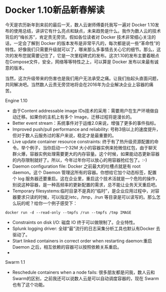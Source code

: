 # Docker 1.10新品新春解读

今天是农历新年到来前的最后一天，数人云谢师傅委托我写一遍对 Docker 1.10发布的使用总结，讲讲它有什么亮点和缺点，未来趋势是什么。我作为数人云的技术背后的“梅长苏”，肯定责无旁贷。假如各位读者对 Docker 技术非常细心关注的话，一定会了解到 Docker 的版本发布是非常平凡的，每次都是说一些“革命性”的特性。好像我们只需要升级就可以了，哪来那么多事情去关心它的细节。那么，这次的发布您就需要记住了，它是一次里程碑式的发布。这次1.10的发布主要着眼点在Compose文件，安全，网络等等特性之上，可以算是 Docker 发布以来最有诚意的版本。

当然，这次升级带来的伤害也是我们用户无法承受之痛。让我们抬起头直面问题，共同解决吧。当然数人云责无旁贷地将会在2016年为企业解决企业上容器的痛苦。

Engine 1.10

* 由于Content addressable image IDs技术的采用：需要用户在生产环境做自动迁移。如果你的主机上有多个 Image，迁移过程将是漫长的。
* Better event stream：系统事件对于运维2.0来说，增强了更多的事件指标。
* Improved push/pull performance and reliability: 号称3倍以上的速度提升，但对于数人云服务过的客户来说，稳定才是最重要的。
* Live update container resource constraints: 终于有了热升级资源配置的命令。举个例子，当你启动一个32M 大小的容器实例来抢微信红包，由于聊天群火爆，容器实例处理需要更大的内存容量。这个时候，如果能动态更新容器的内存限制就好了。所以，今年过年你可以放心的用容器抢红包了。:-)
* Daemon configuration file: Docker 之前最大的吐槽点就是有 root daemon。这个 Daemon 管理这所有的容器。你想给它加个动态标签，配置个 log 服务器还要重启。这在企业里，重启这个技术活就是一个危险的操作，别说这种容器，是一种高频率的更新配置的需求，总不能让业务天天重启吧。
* Temporary filesystems:临时目录不是真的“临时”，是企业应用过程中，对容器要求只读的时候，可以指定/etc，/tmp，/run 等目录是可以读写的。那么怎么玩的呢？给你一个例子感受下：
```
docker run -d --read-only --tmpfs /run --tmpfs /tmp IMAGE
```
* Constraints on disk I/O: 磁盘 IO 终于可以做限制了。企业特性。
* Splunk logging driver: 全球“最”流行的日志采集分析工具也默认有Docker 去驱动了。
* Start linked containers in correct order when restarting daemon:重启 Daemon 之后，相互依赖的容器可以按照依赖关系重启。
* 

Swarm 1.1

* Reschedule containers when a node fails: 很多朋友都是问我，数人云和 Swarm的区别，之前我还可以说数人云是可以自动调度容器的，现在 Swarm 也有了这个功能。
